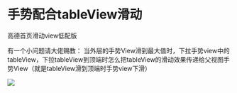 手势配合tableView滑动
=================

高德首页滑动view低配版


有一个小问题请大佬赐教：
当外层的手势View滑到最大值时，下拉手势view中的tableView，下拉tableView到顶端时怎么把tableView的滑动效果传递给父视图手势View（就是tableView滑到顶端时手势view下滑）

![](https://github.com/luo-h/LHPanGestureDemo/blob/master/%E6%89%8B%E5%8A%BFgif.gif)
